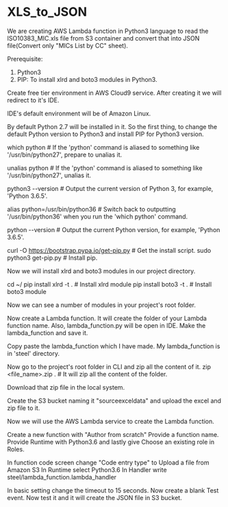# XLS_to_JSON

We are creating AWS Lambda function in Python3 language to read the ISO10383_MIC.xls file from S3 container and convert that into JSON file(Convert only "MICs List by CC" sheet).

Prerequisite:
1) Python3
2) PIP: To install xlrd and boto3 modules in Python3.

Create free tier environment in AWS Cloud9 service.
After creating it we will redirect to it's IDE.

IDE's default environment will be of Amazon Linux.

By default Python 2.7 will be installed in it. So the first thing, to change the default Python version to Python3 and install PIP for Python3 version.

which python                          # If the 'python' command is aliased to something like '/usr/bin/python27', prepare to unalias it.

unalias python                        # If the 'python' command is aliased to something like '/usr/bin/python27', unalias it.

python3 --version                     # Output the current version of Python 3, for example, 'Python 3.6.5'.

alias python=/usr/bin/python36        # Switch back to outputting '/usr/bin/python36' when you run the 'which python' command.

python --version                      # Output the current Python version, for example, 'Python 3.6.5'.


curl -O https://bootstrap.pypa.io/get-pip.py     # Get the install script.
sudo python3 get-pip.py                          # Install pip.

Now we will install xlrd and boto3 modules in our project directory.

cd ~/<project directory>
pip install xlrd -t .		  # Install xlrd module
pip install boto3 -t .		# Install boto3 module

Now we can see a number of modules in your project's root folder.

Now create a Lambda function. It will create the folder of your Lambda function name. Also, lambda_function.py will be open in IDE.
Make the lambda_function and save it.

Copy paste the lambda_function which I have made. My lambda_function is in 'steel' directory.

Now go to the project's root folder in CLI and zip all the content of it.
zip <file_name>.zip .        # It will zip all the content of the folder.

Download that zip file in the local system.

Create the S3 bucket naming it "sourceexceldata" and upload the excel and zip file to it.



Now we will use the AWS Lambda service to create the Lambda function.

Create a new function with "Author from scratch"
Provide a function name. Provide Runtime with Python3.6 and lastly give Choose an existing role in Roles.

In function code screen change "Code entry type" to Upload a file from Amazon S3
In Runtime select Python3.6
In Handler write steel/lambda_function.lambda_handler

In basic setting change the timeout to 15 seconds.
Now create a blank Test event.
Now test it and it will create the JSON file in S3 bucket.
